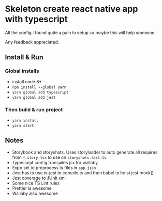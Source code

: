 # Skeleton create react native app with typescript

All the config I found quite a pain to setup so maybe this will help someone.

Any feedback appreciated.

## Install & Run

### Global installs

* install node 8+
* `npm install --global yarn`
* `yarn global add typescript`
* `yarn global add jest`

### Then build & run project

* `yarn install`
* `yarn start`

## Notes

* Storybook and storyshots. Uses storyloader to auto generate all requires from `*.story.tsx` to use on `storyshots.test.ts`
* Typescript config transpiles jsx for wallaby
* Expo set to preprocess ts files in `app.json`
* Jest has to use ts-jest to compile ts and then babel to hoist jest.mock()
* Jest coverage to JUnit xml
* Some nice TS Lint rules
* Prettier is awesome
* Wallaby also awesome
